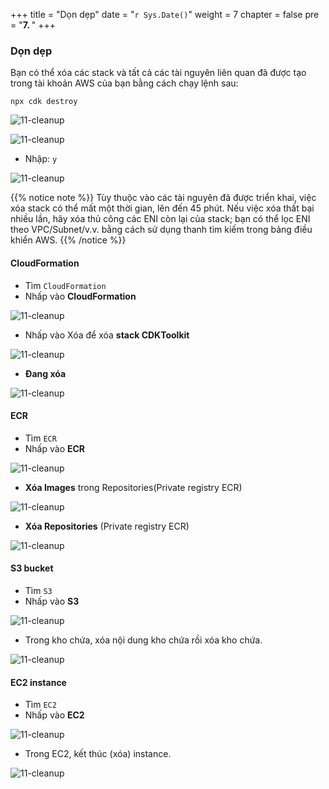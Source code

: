 +++
title = "Dọn dẹp"
date = "`r Sys.Date()`"
weight = 7
chapter = false
pre = "<b>7. </b>"
+++

### Dọn dẹp

Bạn có thể xóa các stack và tất cả các tài nguyên liên quan đã được tạo trong tài khoản AWS của bạn bằng cách chạy lệnh sau:
```
npx cdk destroy
```

![11-cleanup](/Deploying-a-Multi-Model-and-Multi-RAG-Powered-Chatbot-Using-AWS-CDK-on-AWS/images/11-cleanup/001-11-cleanup.png?width=90pc)

![11-cleanup](/Deploying-a-Multi-Model-and-Multi-RAG-Powered-Chatbot-Using-AWS-CDK-on-AWS/images/11-cleanup/002-11-cleanup.png?width=90pc)

- Nhập: `y`

![11-cleanup](/Deploying-a-Multi-Model-and-Multi-RAG-Powered-Chatbot-Using-AWS-CDK-on-AWS/images/11-cleanup/003-11-cleanup.png?width=90pc)

{{% notice note %}}
Tùy thuộc vào các tài nguyên đã được triển khai, việc xóa stack có thể mất một thời gian, lên đến 45 phút. Nếu việc xóa thất bại nhiều lần, hãy xóa thủ công các ENI còn lại của stack; bạn có thể lọc ENI theo VPC/Subnet/v.v. bằng cách sử dụng thanh tìm kiếm trong bảng điều khiển AWS.
{{% /notice %}}

#### **CloudFormation**
- Tìm `CloudFormation`
- Nhấp vào **CloudFormation**

![11-cleanup](/Deploying-a-Multi-Model-and-Multi-RAG-Powered-Chatbot-Using-AWS-CDK-on-AWS/images/11-cleanup/013-11-cleanup.png?width=90pc)

- Nhấp vào Xóa để xóa **stack CDKToolkit**

![11-cleanup](/Deploying-a-Multi-Model-and-Multi-RAG-Powered-Chatbot-Using-AWS-CDK-on-AWS/images/11-cleanup/004-11-cleanup.png?width=90pc)

- **Đang xóa**

![11-cleanup](/Deploying-a-Multi-Model-and-Multi-RAG-Powered-Chatbot-Using-AWS-CDK-on-AWS/images/11-cleanup/005-11-cleanup.png?width=90pc)

#### **ECR**
- Tìm `ECR`
- Nhấp vào **ECR**

![11-cleanup](/Deploying-a-Multi-Model-and-Multi-RAG-Powered-Chatbot-Using-AWS-CDK-on-AWS/images/11-cleanup/011-11-cleanup.png?width=90pc)

- **Xóa Images** trong Repositories(Private registry ECR)

![11-cleanup](/Deploying-a-Multi-Model-and-Multi-RAG-Powered-Chatbot-Using-AWS-CDK-on-AWS/images/11-cleanup/007-11-cleanup.png?width=90pc)

- **Xóa Repositories** (Private registry ECR)

![11-cleanup](/Deploying-a-Multi-Model-and-Multi-RAG-Powered-Chatbot-Using-AWS-CDK-on-AWS/images/11-cleanup/006-11-cleanup.png?width=90pc)

#### **S3 bucket**
- Tìm `S3`
- Nhấp vào **S3**

![11-cleanup](/Deploying-a-Multi-Model-and-Multi-RAG-Powered-Chatbot-Using-AWS-CDK-on-AWS/images/11-cleanup/012-11-cleanup.png?width=90pc)

- Trong kho chứa, xóa nội dung kho chứa rồi xóa kho chứa.

![11-cleanup](/Deploying-a-Multi-Model-and-Multi-RAG-Powered-Chatbot-Using-AWS-CDK-on-AWS/images/11-cleanup/008-11-cleanup.png?width=90pc)

#### **EC2 instance**
- Tìm `EC2`
- Nhấp vào **EC2**

![11-cleanup](/Deploying-a-Multi-Model-and-Multi-RAG-Powered-Chatbot-Using-AWS-CDK-on-AWS/images/11-cleanup/010-11-cleanup.png?width=90pc)

- Trong EC2, kết thúc (xóa) instance.

![11-cleanup](/Deploying-a-Multi-Model-and-Multi-RAG-Powered-Chatbot-Using-AWS-CDK-on-AWS/images/11-cleanup/009-11-cleanup.png?width=90pc)
